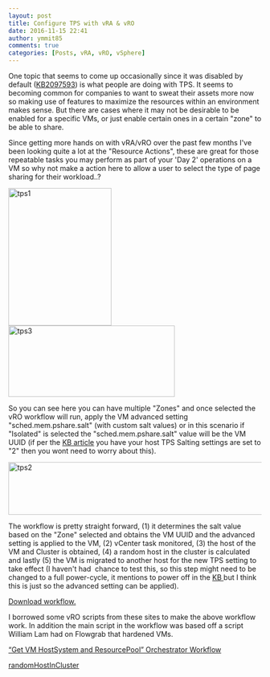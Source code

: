```yaml
---
layout: post
title: Configure TPS with vRA & vRO
date: 2016-11-15 22:41
author: ymmit85
comments: true
categories: [Posts, vRA, vRO, vSphere]
---
```

One topic that seems to come up occasionally since it was disabled by default (<a href="https://kb.vmware.com/selfservice/microsites/search.do?language=en_US&amp;cmd=displayKC&amp;externalId=2097593" target="_blank">KB2097593</a>) is what people are doing with TPS. It seems to becoming common for companies to want to sweat their assets more now so making use of features to maximize the resources within an environment makes sense. But there are cases where it&nbsp;may not be desirable to be enabled for a specific VMs, or just enable certain ones in a certain "zone" to be able to share.

Since getting more hands on with vRA/vRO over the past few months I've been looking quite a lot at the "Resource Actions", these are great for those repeatable tasks you may perform as part of your 'Day 2' operations on a VM so why not make a action here to allow a user to select the type of page sharing for their workload..?

<img class="alignnone size-full wp-image-194" src="https://ymmitsblog.files.wordpress.com/2016/11/tps1.jpg" alt="tps1" width="205" height="274"><img class="alignnone size-full wp-image-221" src="https://ymmitsblog.files.wordpress.com/2016/11/tps3.jpg" alt="tps3" width="331" height="142">

So you can see here you can have multiple "Zones" and once selected the vRO workflow will run, apply the VM advanced setting "sched.mem.pshare.salt" (with custom salt values) or in this scenario if "Isolated" is selected the&nbsp;"sched.mem.pshare.salt" value will be the VM UUID (if per the <a href="https://kb.vmware.com/selfservice/microsites/search.do?language=en_US&amp;cmd=displayKC&amp;externalId=2097593" target="_blank">KB article</a> you have your host TPS Salting settings are set to "2" then you wont need to worry about this).

<img class="alignnone size-full wp-image-195" src="https://ymmitsblog.files.wordpress.com/2016/11/tps2.jpg" alt="tps2" width="874" height="105">

The workflow is pretty straight forward, (1) it determines the salt value based on the "Zone" selected and obtains the VM UUID and the advanced setting is applied to the VM, (2) vCenter task monitored, (3) the host of the VM and Cluster is obtained, (4) a random host in the cluster is calculated and lastly (5) the VM is migrated to another host for the new TPS setting to take effect (I haven't had &nbsp;chance to test this, so this step might need to be changed to a full power-cycle, it mentions to power off in the <a href="https://kb.vmware.com/selfservice/microsites/search.do?language=en_US&amp;cmd=displayKC&amp;externalId=2097593" target="_blank">KB </a>but I think this is just so the advanced setting can be applied).

<a href="https://github.com/ymmit85/vRO" target="_blank">Download workflow.</a>

I borrowed some vRO scripts from these sites to make the above workflow work. In addition the main script in the workflow was based off a script William Lam had on Flowgrab that hardened VMs.

<a href="https://virtualdatacave.com/2015/07/get-vm-hostsystem-and-resourcepool-orchestrator-workflow/" target="_blank">“Get VM HostSystem and ResourcePool” Orchestrator Workflow</a>

<a href="https://github.com/get-vm/vRO_Actions/blob/master/randomHostInCluster.action" target="_blank">randomHostInCluster</a>&nbsp;

&nbsp;
